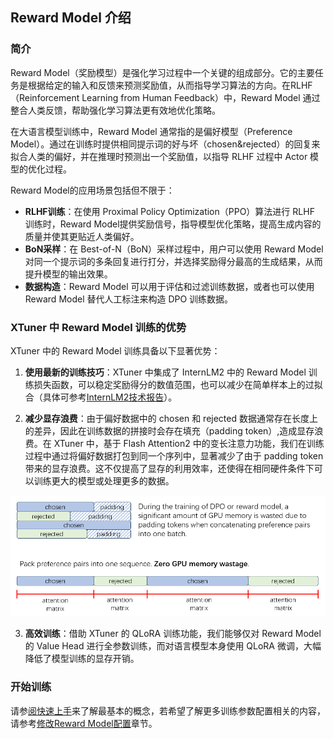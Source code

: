 ## Reward Model 介绍

### 简介

Reward Model（奖励模型）是强化学习过程中一个关键的组成部分。它的主要任务是根据给定的输入和反馈来预测奖励值，从而指导学习算法的方向。在RLHF（Reinforcement Learning from Human Feedback）中，Reward Model 通过整合人类反馈，帮助强化学习算法更有效地优化策略。

在大语言模型训练中，Reward Model 通常指的是偏好模型（Preference Model）。通过在训练时提供相同提示词的好与坏（chosen&rejected）的回复来拟合人类的偏好，并在推理时预测出一个奖励值，以指导 RLHF 过程中 Actor 模型的优化过程。

Reward Model的应用场景包括但不限于：

- **RLHF训练**：在使用 Proximal Policy Optimization（PPO）算法进行 RLHF 训练时，Reward Model提供奖励信号，指导模型优化策略，提高生成内容的质量并使其更贴近人类偏好。
- **BoN采样**：在 Best-of-N（BoN）采样过程中，用户可以使用 Reward Model 对同一个提示词的多条回复进行打分，并选择奖励得分最高的生成结果，从而提升模型的输出效果。
- **数据构造**：Reward Model 可以用于评估和过滤训练数据，或者也可以使用 Reward Model 替代人工标注来构造 DPO 训练数据。

### XTuner 中 Reward Model 训练的优势

XTuner 中的 Reward Model 训练具备以下显著优势：

1. **使用最新的训练技巧**：XTuner 中集成了 InternLM2 中的 Reward Model 训练损失函数，可以稳定奖励得分的数值范围，也可以减少在简单样本上的过拟合（具体可参考[InternLM2技术报告](https://arxiv.org/abs/2403.17297)）。

2. **减少显存浪费**：由于偏好数据中的 chosen 和 rejected 数据通常存在长度上的差异，因此在训练数据的拼接时会存在填充（padding token）,造成显存浪费。在 XTuner 中，基于 Flash Attention2 中的变长注意力功能，我们在训练过程中通过将偏好数据打包到同一个序列中，显著减少了由于 padding token 带来的显存浪费。这不仅提高了显存的利用效率，还使得在相同硬件条件下可以训练更大的模型或处理更多的数据。

![img](./images/var_len_atten.png)

3. **高效训练**：借助 XTuner 的 QLoRA 训练功能，我们能够仅对 Reward Model 的 Value Head 进行全参数训练，而对语言模型本身使用 QLoRA 微调，大幅降低了模型训练的显存开销。

### 开始训练

请参[阅快速上手](./quick_start.md)来了解最基本的概念，若希望了解更多训练参数配置相关的内容，请参考[修改Reward Model配置](./modify_settings.md)章节。
